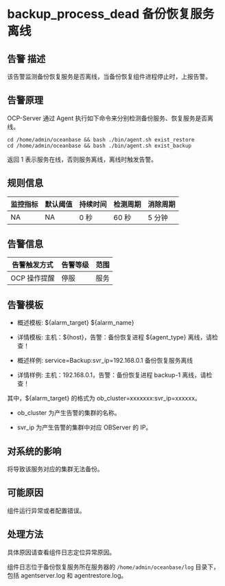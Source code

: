 backup_process_dead 备份恢复服务离线
=================================================

**告警** **描述**
----------------------------------

该告警监测备份恢复服务是否离线，当备份恢复组件进程停止时，上报告警。

告警原理
-------------------------

OCP-Server 通过 Agent 执行如下命令来分别检测备份服务、恢复服务是否离线。

```shell
cd /home/admin/oceanbase && bash ./bin/agent.sh exist_restore
cd /home/admin/oceanbase && bash ./bin/agent.sh exist_backup
```

返回 1 表示服务在线，否则服务离线，离线时触发告警。

**规则信息**
-----------------------------

| 监控指标 | 默认阈值 | 持续时间 | 检测周期 | 消除周期 |
|------|------|------|------|------|
| NA   | NA   | 0 秒  | 60 秒 | 5 分钟 |

**告警信息**
-----------------------------

|  告警触发方式  | 告警等级 | 范围 |
|----------|------|----|
| OCP 操作提醒 | 停服   | 服务 |

**告警模板**
-----------------------------

* 概述模板: \${alarm_target} \${alarm_name}

* 详情模板: 主机：\${host}，告警：备份恢复进程 ${agent_type} 离线，请检查！

* 概述样例: service=Backup:svr_ip=192.168.0.1 备份恢复服务离线

* 详情样例: 主机：192.168.0.1，告警：备份恢复进程 backup-1 离线，请检查！

其中，${alarm_target} 的格式为 ob_cluster=xxxxxxx:svr_ip=xxxxxx。

* ob_cluster 为产生告警的集群的名称。

* svr_ip 为产生告警的集群中对应 OBServer 的 IP。

**对系统的影响**
-------------------------------

将导致该服务对应的集群无法备份。

**可能原因**
-----------------------------

组件运行异常或者配置错误。

处理方法
-------------------------

具体原因请查看组件日志定位异常原因。

组件日志位于备份恢复服务所在服务器的 `/home/admin/oceanbase/log` 目录下，包括 agentserver.log 和 agentrestore.log。
